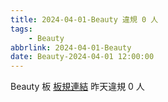 ```yaml
---
title: 2024-04-01-Beauty 違規 0 人
tags:
    - Beauty
abbrlink: 2024-04-01-Beauty
date: Beauty-2024-04-01 12:00:00
---
```

Beauty 板 [板規連結](https://www.ptt.cc/bbs/Beauty/M.1630069980.A.84B.html)
昨天違規 0 人
